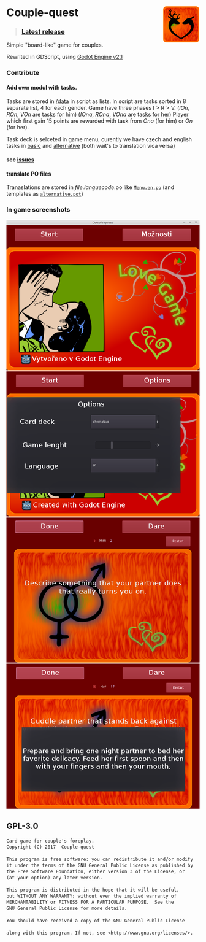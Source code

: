 # Couple-quest <img src="hra.png" align="right">
>### [Latest release](../../releases/latest)

Simple "board-like" game for couples.

Rewrited in GDScript, using [Godot Engine v2.1](https://godotengine.org/) 


### Contribute
#### Add own modul with tasks.
Tasks are stored in [/data](/data) in script as lists.
In script are tasks sorted in 8 separate list, 4 for each gender.
Game have three phases I > R > V. (_IOn_, _ROn_, _VOn_ are tasks for him) (_IOna_, _ROna_, _VOna_ are tasks for her)
Player which first gain 15 points are rewarded with task from _Ona_ (for him) or _On_ (for her).

Task deck is selceted in game menu, curently we have czech and english tasks in [basic](/data/basic.gd) and [alternative](/data/alternative.gd) (both wait's to translation vica versa)

#### see [issues](../../issues)
#### translate PO files 
Tranaslations are stored in *file*.*languecode*.po like [`Menu.en.po`](/Menu.en.po) (and templates as [`alternative.pot`](/data/alternative.pot))
### In game screenshots
<img src="/screen_menu.png">
<img src="/screen_options.png">
<img src="/screen_game.png">
<img src="/screen_end.png">

## GPL-3.0

    Card game for couple's foreplay.
    Copyright (C) 2017  Couple-quest

    This program is free software: you can redistribute it and/or modify
    it under the terms of the GNU General Public License as published by
    the Free Software Foundation, either version 3 of the License, or
    (at your option) any later version.

    This program is distributed in the hope that it will be useful,
    but WITHOUT ANY WARRANTY; without even the implied warranty of
    MERCHANTABILITY or FITNESS FOR A PARTICULAR PURPOSE.  See the
    GNU General Public License for more details.

    You should have received a copy of the GNU General Public License

    along with this program. If not, see <http://www.gnu.org/licenses/>.
